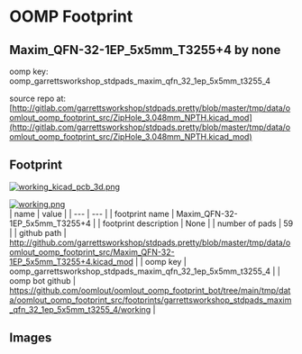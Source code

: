 # OOMP Footprint  
## Maxim_QFN-32-1EP_5x5mm_T3255+4  by none  
  
oomp key: oomp_garrettsworkshop_stdpads_maxim_qfn_32_1ep_5x5mm_t3255_4  
  
source repo at: [http://gitlab.com/garrettsworkshop/stdpads.pretty/blob/master/tmp/data/oomlout_oomp_footprint_src/ZipHole_3.048mm_NPTH.kicad_mod](http://gitlab.com/garrettsworkshop/stdpads.pretty/blob/master/tmp/data/oomlout_oomp_footprint_src/ZipHole_3.048mm_NPTH.kicad_mod)  
## Footprint  
  
[![working_kicad_pcb_3d.png](working_kicad_pcb_3d_600.png)](working_kicad_pcb_3d.png)  
  
[![working.png](working_600.png)](working.png)  
| name | value | 
| --- | --- | 
| footprint name | Maxim_QFN-32-1EP_5x5mm_T3255+4 | 
| footprint description | None | 
| number of pads | 59 | 
| github path | http://github.com/garrettsworkshop/stdpads.pretty/blob/master/tmp/data/oomlout_oomp_footprint_src/Maxim_QFN-32-1EP_5x5mm_T3255+4.kicad_mod | 
| oomp key | oomp_garrettsworkshop_stdpads_maxim_qfn_32_1ep_5x5mm_t3255_4 | 
| oomp bot github | https://github.com/oomlout/oomlout_oomp_footprint_bot/tree/main/tmp/data/oomlout_oomp_footprint_src/footprints/garrettsworkshop_stdpads_maxim_qfn_32_1ep_5x5mm_t3255_4/working | 
## Images  
